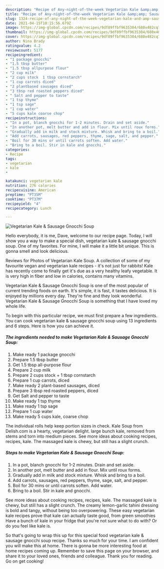 ```yaml
---
description: "Recipe of Any-night-of-the-week Vegetarian Kale &amp;amp; Sausage Gnocchi Soup"
title: "Recipe of Any-night-of-the-week Vegetarian Kale &amp;amp; Sausage Gnocchi Soup"
slug: 1324-recipe-of-any-night-of-the-week-vegetarian-kale-and-amp-sausage-gnocchi-soup
date: 2021-04-15T10:15:56.679Z
image: https://img-global.cpcdn.com/recipes/9df89ffbf9635304/680x482cq70/vegetarian-kale-sausage-gnocchi-soup-recipe-main-photo.jpg
thumbnail: https://img-global.cpcdn.com/recipes/9df89ffbf9635304/680x482cq70/vegetarian-kale-sausage-gnocchi-soup-recipe-main-photo.jpg
cover: https://img-global.cpcdn.com/recipes/9df89ffbf9635304/680x482cq70/vegetarian-kale-sausage-gnocchi-soup-recipe-main-photo.jpg
author: Nina Brady
ratingvalue: 4.2
reviewcount: 5177
recipeingredient:
- "1 package gnocchi"
- "1.5 tbsp butter"
- "1.5 tbsp allpurpose flour"
- "2 cup milk"
- "2 cups stock  1 tbsp cornstarch"
- "1 cup carrots diced"
- "2 plantbased sausages diced"
- "3 tbsp red roasted peppers diced"
- " Salt and pepper to taste"
- "1 tsp thyme"
- "1 tsp sage"
- "1 cup water"
- "5 cups kale coarse chop"
recipeinstructions:
- "In a pot, blanch gnocchi for 1-2 minutes. Drain and set aside."
- "In another pot, melt butter and add in flour. Mix until roux forms."
- "Gradually add in milk and stock mixture. Whisk and bring to a boil."
- "Add carrots, sausages, red peppers, thyme, sage, salt, and pepper."
- "Boil for 30 mins or until carrots soften. Add water."
- "Bring to a boil. Stir in kale and gnocchi."
categories:
- Recipe
tags:
- vegetarian
- kale
- 

katakunci: vegetarian kale  
nutrition: 276 calories
recipecuisine: American
preptime: "PT35M"
cooktime: "PT37M"
recipeyield: "4"
recipecategory: Lunch

---
```



![Vegetarian Kale &amp; Sausage Gnocchi Soup](https://img-global.cpcdn.com/recipes/9df89ffbf9635304/680x482cq70/vegetarian-kale-sausage-gnocchi-soup-recipe-main-photo.jpg)

Hello everybody, it is me, Dave, welcome to our recipe page. Today, I will show you a way to make a special dish, vegetarian kale &amp; sausage gnocchi soup. One of my favorites. For mine, I will make it a little bit unique. This is gonna smell and look delicious.

Reviews for Photos of Vegetarian Kale Soup. A collection of some of my favourite vegan and vegetarian kale recipes - it&#39;s not just for rabbits! Kale has recently come to finally get it&#39;s due as a very healthy leafy vegetable. It is very high in fiber and low in calories, contains many vitamins.

Vegetarian Kale &amp; Sausage Gnocchi Soup is one of the most popular of current trending foods on earth. It's simple, it is fast, it tastes delicious. It is enjoyed by millions every day. They're fine and they look wonderful. Vegetarian Kale &amp; Sausage Gnocchi Soup is something that I have loved my whole life.


To begin with this particular recipe, we must first prepare a few ingredients. You can cook vegetarian kale &amp; sausage gnocchi soup using 13 ingredients and 6 steps. Here is how you can achieve it.

<!--inarticleads1-->

##### The ingredients needed to make Vegetarian Kale &amp; Sausage Gnocchi Soup:

1. Make ready 1 package gnocchi
1. Prepare 1.5 tbsp butter
1. Get 1.5 tbsp all-purpose flour
1. Prepare 2 cup milk
1. Prepare 2 cups stock + 1 tbsp cornstarch
1. Prepare 1 cup carrots, diced
1. Make ready 2 plant-based sausages, diced
1. Prepare 3 tbsp red roasted peppers, diced
1. Get  Salt and pepper to taste
1. Make ready 1 tsp thyme
1. Make ready 1 tsp sage
1. Prepare 1 cup water
1. Make ready 5 cups kale, coarse chop


The individual rolls help keep portion sizes in check. Kale Soup from Delish.com is a hearty, vegetarian delight. large bunch kale, removed from stems and torn into medium pieces. See more ideas about cooking recipes, recipes, kale. The massaged kale is chewy, but still has a slight crunch. 

<!--inarticleads2-->

##### Steps to make Vegetarian Kale &amp; Sausage Gnocchi Soup:

1. In a pot, blanch gnocchi for 1-2 minutes. Drain and set aside.
1. In another pot, melt butter and add in flour. Mix until roux forms.
1. Gradually add in milk and stock mixture. Whisk and bring to a boil.
1. Add carrots, sausages, red peppers, thyme, sage, salt, and pepper.
1. Boil for 30 mins or until carrots soften. Add water.
1. Bring to a boil. Stir in kale and gnocchi.


See more ideas about cooking recipes, recipes, kale. The massaged kale is chewy, but still has a slight crunch. The creamy lemon-garlic tahini dressing is bold and tangy, without being too overpowering. These easy vegetarian kale recipes prove that kale can actually taste good, from green smoothies Have a bunch of kale in your fridge that you&#39;re not sure what to do with? Or do you feel like kale is. 

So that's going to wrap this up for this special food vegetarian kale &amp; sausage gnocchi soup recipe. Thanks so much for your time. I am confident you will make this at home. There is gonna be more interesting food at home recipes coming up. Remember to save this page on your browser, and share it to your loved ones, friends and colleague. Thank you for reading. Go on get cooking!
